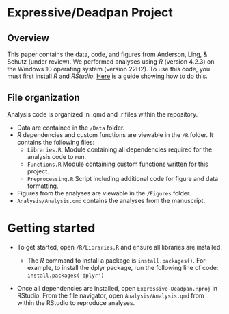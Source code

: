 # Expressive/Deadpan Project

## Overview

This paper contains the data, code, and figures from Anderson, Ling, & Schutz (under review). We performed analyses using *R* (version 4.2.3) on the Windows 10 operating system (version 22H2). To use this code, you must first install *R* and *RStudio*. [Here](https://rstudio-education.github.io/hopr/starting.html) is a guide showing how to do this. 

## File organization

Analysis code is organized in .qmd and .r files within the repository. 

- Data are contained in the `/Data` folder.  
- *R* dependencies and custom functions are viewable in the `/R` folder. It contains the following files:
  - `Libraries.R`. Module containing all dependencies required for the analysis code to run.
  - `Functions.R` Module containing custom functions written for this project.
  - `Preprocessing.R` Script including additional code for figure and data formatting.
- Figures from the analyses are viewable in the `/Figures` folder.
- `Analysis/Analysis.qmd` contains the analyses from the manuscript. 

# Getting started

- To get started, open `/R/Libraries.R` and ensure all libraries are installed. 
  - The *R* command to install a package is `install.packages()`. For example, to install the dplyr package, run the following line of code:
 `install.packages('dplyr')`

- Once all dependencies are installed, open `Expressive-Deadpan.Rproj` in RStudio. From the file navigator, open `Analysis/Analysis.qmd` from within the RStudio  to reproduce analyses.
